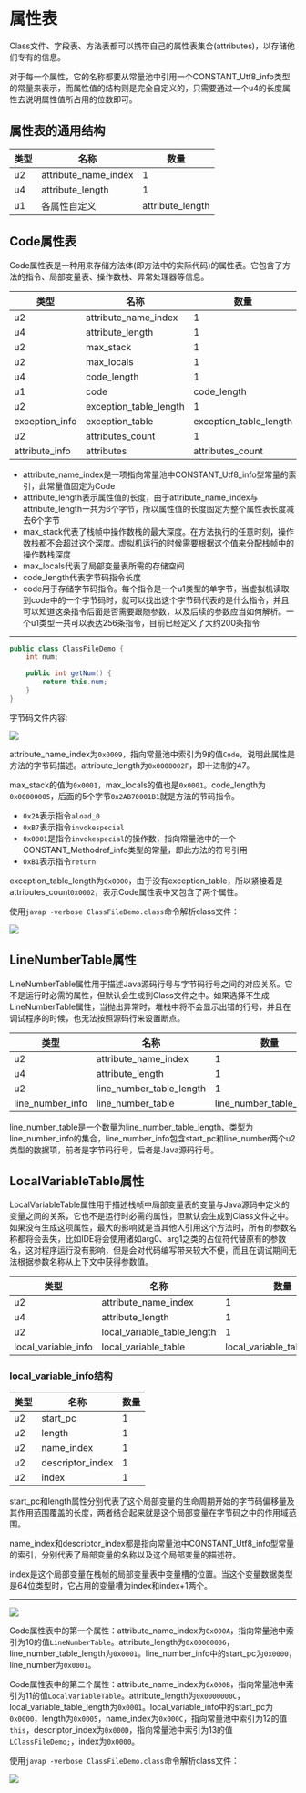# 属性表

Class文件、字段表、方法表都可以携带自己的属性表集合(attributes)，以存储他们专有的信息。

对于每一个属性，它的名称都要从常量池中引用一个CONSTANT_Utf8_info类型的常量来表示，而属性值的结构则是完全自定义的，只需要通过一个u4的长度属性去说明属性值所占用的位数即可。

## 属性表的通用结构

| 类型 | 名称               | 数量           |
| ---- | -------------------- | ---------------- |
| u2   | attribute_name_index | 1                |
| u4   | attribute_length     | 1                |
| u1   | 各属性自定义          | attribute_length |

## Code属性表

Code属性表是一种用来存储方法体(即方法中的实际代码)的属性表。它包含了方法的指令、局部变量表、操作数栈、异常处理器等信息。

| 类型         | 名称                 | 数量                 |
| -------------- | ---------------------- | ---------------------- |
| u2             | attribute_name_index   | 1                      |
| u4             | attribute_length       | 1                      |
| u2             | max_stack              | 1                      |
| u2             | max_locals             | 1                      |
| u4             | code_length            | 1                      |
| u1             | code                   | code_length            |
| u2             | exception_table_length | 1                      |
| exception_info | exception_table        | exception_table_length |
| u2             | attributes_count       | 1                      |
| attribute_info | attributes             | attributes_count       |

- attribute_name_index是一项指向常量池中CONSTANT_Utf8_info型常量的索引，此常量值固定为Code
- attribute_length表示属性值的长度，由于attribute_name_index与attribute_length一共为6个字节，所以属性值的长度固定为整个属性表长度减去6个字节
- max_stack代表了栈帧中操作数栈的最大深度。在方法执行的任意时刻，操作数栈都不会超过这个深度。虚拟机运行的时候需要根据这个值来分配栈帧中的操作数栈深度
- max_locals代表了局部变量表所需的存储空间
- code_length代表字节码指令长度
- code用于存储字节码指令。每个指令是一个u1类型的单字节，当虚拟机读取到code中的一个字节码时，就可以找出这个字节码代表的是什么指令，并且可以知道这条指令后面是否需要跟随参数，以及后续的参数应当如何解析。一个u1类型一共可以表达256条指令，目前已经定义了大约200条指令

---

```java
public class ClassFileDemo {
    int num;

    public int getNum() {
        return this.num;
    }
}
```

字节码文件内容:

![](../../img/class_file7.png)

attribute_name_index为`0x0009`，指向常量池中索引为9的值`Code`，说明此属性是方法的字节码描述。attribute_length为`0x0000002F`，即十进制的47。

max_stack的值为`0x0001`，max_locals的值也是`0x0001`。code_length为`0x00000005`，后面的5个字节`0x2AB70001B1`就是方法的节码指令。

- `0x2A`表示指令`aload_0`
- `0xB7`表示指令`invokespecial`
- `0x0001`是指令`invokespecial`的操作数，指向常量池中的一个CONSTANT_Methodref_info类型的常量，即此方法的符号引用
- `0xB1`表示指令`return`

exception_table_length为`0x0000`，由于没有exception_table，所以紧接着是attributes_count`0x0002`，表示Code属性表中又包含了两个属性。

使用`javap -verbose ClassFileDemo.class`命令解析class文件：

![](../../img/javap6.png)

## LineNumberTable属性

LineNumberTable属性用于描述Java源码行号与字节码行号之间的对应关系。它不是运行时必需的属性，但默认会生成到Class文件之中。如果选择不生成LineNumberTable属性，当抛出异常时，堆栈中将不会显示出错的行号，并且在调试程序的时候，也无法按照源码行来设置断点。

| 类型           | 名称                   | 数量                   |
| ---------------- | ------------------------ | ------------------------ |
| u2               | attribute_name_index     | 1                        |
| u4               | attribute_length         | 1                        |
| u2               | line_number_table_length | 1                        |
| line_number_info | line_number_table        | line_number_table_length |

line_number_table是一个数量为line_number_table_length、类型为line_number_info的集合，line_number_info包含start_pc和line_number两个u2类型的数据项，前者是字节码行号，后者是Java源码行号。

## LocalVariableTable属性

LocalVariableTable属性用于描述栈帧中局部变量表的变量与Java源码中定义的变量之间的关系，它也不是运行时必需的属性，但默认会生成到Class文件之中。如果没有生成这项属性，最大的影响就是当其他人引用这个方法时，所有的参数名称都将会丢失，比如IDE将会使用诸如arg0、arg1之类的占位符代替原有的参数名，这对程序运行没有影响，但是会对代码编写带来较大不便，而且在调试期间无法根据参数名称从上下文中获得参数值。

| 类型              | 名称                      | 数量                      |
| ------------------- | --------------------------- | --------------------------- |
| u2                  | attribute_name_index        | 1                           |
| u4                  | attribute_length            | 1                           |
| u2                  | local_variable_table_length | 1                           |
| local_variable_info | local_variable_table        | local_variable_table_length |

### local_variable_info结构

| 类型 | 名称           | 数量 |
| ---- | ---------------- | ---- |
| u2   | start_pc         | 1    |
| u2   | length           | 1    |
| u2   | name_index       | 1    |
| u2   | descriptor_index | 1    |
| u2   | index            | 1    |

start_pc和length属性分别代表了这个局部变量的生命周期开始的字节码偏移量及其作用范围覆盖的长度，两者结合起来就是这个局部变量在字节码之中的作用域范围。

name_index和descriptor_index都是指向常量池中CONSTANT_Utf8_info型常量的索引，分别代表了局部变量的名称以及这个局部变量的描述符。

index是这个局部变量在栈帧的局部变量表中变量槽的位置。当这个变量数据类型是64位类型时，它占用的变量槽为index和index+1两个。

---

![](../../img/class_file8.png)

Code属性表中的第一个属性：attribute_name_index为`0x000A`，指向常量池中索引为10的值`LineNumberTable`。attribute_length为`0x00000006`，line_number_table_length为`0x0001`。line_number_info中的start_pc为`0x0000`，line_number为`0x0001`。

Code属性表中的第二个属性：attribute_name_index为`0x000B`，指向常量池中索引为11的值`LocalVariableTable`。attribute_length为`0x0000000C`，local_variable_table_length为`0x0001`。local_variable_info中的start_pc为`0x0000`，length为`0x0005`，name_index为`0x000C`，指向常量池中索引为12的值`this`，descriptor_index为`0x000D`，指向常量池中索引为13的值`LClassFileDemo;`，index为`0x0000`。

使用`javap -verbose ClassFileDemo.class`命令解析class文件：

![](../../img/javap7.png)
